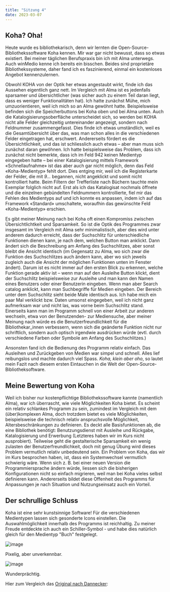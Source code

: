 ```yaml
---
title: "Sitzung 4"
date: 2023-03-07
---
```

## **Koha? Oha!** 
Heute wurde es bibliothekarisch, denn wir lernten die Open-Source-Bibliothekssoftware Koha kennen. Mir war gar nicht bewusst, dass so etwas existiert. Bei meiner täglichen Berufspraxis bin ich mit Alma unterwegs. Auch winMedio kenne ich bereits ein bisschen. Beides sind proprietäre Bibliothekssysteme, daher fand ich es faszinierend, einmal ein kostenloses Angebot kennenzulernen.

Obwohl KOHA von der Optik her etwas angestaubt wirkt, finde ich das Aussehen eigentlich ganz nett. Im Vergleich mit Alma ist es jedenfalls sparsamer und übersichtlicher (was sicher auch zu einem Teil daran liegt, dass es weniger Funktionalitäten hat). Ich hatte zunächst Mühe, mich umzuorientieren, weil ich mich so an Alma gewöhnt hatte. Beispielsweise befinden sich die Speicherbuttons bei Koha oben und bei Alma unten. Auch die Katalogisierungsoberfläche unterscheidet sich, so werden bei KOHA nicht alle Felder gleichzeitig untereinander angezeigt, sondern nach Feldnummer zusammengefasst. Dies finde ich etwas umständlich, weil es die Gesamtübersicht über das, was man schon alles in die verschiedenen Felder eingetragen hat, erschwert. Andererseits fördert es die Übersichtlichkeit, und das ist schliesslich auch etwas – aber man muss sich zunächst daran gewöhnen. Ich hatte beispielsweise das Problem, dass ich zunächst nicht bemerkte, dass ich im Feld 942 keinen Medientyp eingegeben hatte – bei einer Katalogisierung mittels Framework «Schnellaufnahme» ist das aber auch gar nicht möglich, denn das Feld «Koha-Medientyp» fehlt dort. Dies entging mir, weil ich die Registerkarte der Felder, die mit _9…_ begannen, nicht angeklickt und somit nicht kontrolliert hatte. Beim Filtern der Trefferliste nach Büchern tauchte mein Exemplar folglich nicht auf. Erst als ich das Katalogisat nochmals öffnete und die einzelnen gebündelten Feldnummern kontrollierte, fiel mir das Fehlen des Medientyps auf und ich konnte es anpassen, indem ich auf das Framework «Standard» umschaltete, woraufhin das gewünschte Feld «Koha-Medientyp» erschien.

Es gibt meiner Meinung nach bei Koha oft einen Kompromiss zwischen Übersichtlichtkeit und Sparsamkeit. So ist die Optik des Programmes zwar insgesamt im Vergleich mit Alma sehr minimalistisch, aber dies wird unter anderem dadurch erreicht, dass der Suchschlitz für unterschiedliche Funktionen dienen kann, je nach dem, welchen Button man anklickt. Dann ändert sich die Beschreibung am Anfang des Suchschlitzes, aber sonst bleibt die Ansicht identisch (im Gegensatz zu Alma, wo sich zwar die Funktion des Suchschlitzes auch ändern kann, aber wo sich jeweils zugleich auch die Ansicht der möglichen Funktionen unten im Fenster ändert). Darum ist es nicht immer auf den ersten Blick zu erkennen, welche Funktion gerade aktiv ist – wenn man auf den Ausleihe Button klickt, dient der Suchschlitz beispielsweise zur Ausleihe und man kann den Namen eines Benutzers oder einer Benutzerin eingeben. Wenn man aber Search catalog anklickt, kann man Suchbegriffe für Medien eingeben. Der Bereich unter dem Suchschlitz sieht beide Male identisch aus. Ich habe mich ein paar Mal verklickt bzw. Daten umsonst eingegeben, weil ich nicht ganz aufmerksam war und nicht las, was vorne beim Suchschlitz stand. Einerseits kann man im Programm schnell von einer Arbeit zur anderen wechseln, etwa von der Benutzenden- zur Mediensuche, aber meiner Meinung nach würde es die Benutzerfreundlichkeit für die Bibliothekar_innen verbessern, wenn sich die geänderte Funktion nicht nur schriftlich, sondern auch optisch irgendwie ausdrücken würde (evtl. durch verschiedene Farben oder Symbole am Anfang des Suchschlitzes.)

Ansonsten fand ich die Bedienung des Programm relativ einfach. Das Ausleihen und Zurückgeben von Medien war simpel und schnell. Alles lief reibungslos und machte dadurch viel Spass. _Koha, klein aber oho_, so lautet mein Fazit nach diesem ersten Eintauchen in die Welt der Open-Source-Bibliotheksoftware.

## **Meine Bewertung von Koha**

Weil ich bisher nur kostenpflichtige Bibliothekssoftware kannte (namentlich Alma), war ich überrascht, wie viele Möglichkeiten Koha bietet. Es scheint ein relativ schlankes Programm zu sein, zumindest im Vergleich mit dem (über)komplexen Alma, doch trotzdem bietet es viele Möglichkeiten, beispielsweise die technisch relativ anspruchsvolle Möglichkeit, Altersbeschränkungen zu definieren. Es deckt alle Basisfunktionen ab, die eine Bibliothek benötigt: Benutzungsdienst mit Ausleihe und Rückgabe, Katalogisierung und Erwerbung (Letzteres haben wir im Kurs nicht ausprobiert). Teilweise geht die gestalterische Sparsamkeit ein wenig zulasten der Benutzerfreundlichkeit, doch mit genug Übung wird dieses Problem vermutlich relativ unbedeutend sein. 
Ein Problem von Koha, das wir im Kurs besprochen haben, ist, dass ein Systemwechsel vermutlich schwierig wäre. Wenn sich z. B. bei einer neuen Version die Programmiersprache ändern würde, liessen sich die bisherigen Konfigurationen nicht so einfach migrieren, weil man bei Koha vieles selbst definieren kann. Andererseits bildet  diese Offenheit des Programms für Anpassungen je nach Situation und Nutzungseinsatz auch ein Vorteil.

## **Der schrullige Schluss**
Koha ist eine sehr kunstsinnige Software! Für die verschiedenen Medientypen lassen sich gesonderte Icons einstellen. Die Auswahlmöglichkeit innerhalb des Programms ist reichhaltig. Zu meiner Freude entdeckte ich auch ein Schiller-Symbol - und habe dies natürlich gleich für den Medientyp "Buch" festgelegt.

![image](https://user-images.githubusercontent.com/125452754/223770279-e7d84961-b369-43fa-b04a-c5eb6d00748c.png)

Pixelig, aber unverkennbar.

![image](https://user-images.githubusercontent.com/125452754/223771017-b2d2a769-1a23-42c6-a8f7-1f74182228a4.png)

Wunderprächtig.

Hier zum Vergleich das [Original nach Dannecker](https://www.gnm.de/objekte/hermenbueste-friedrich-schillers/):
